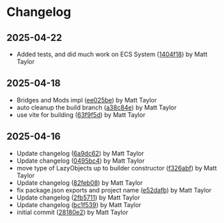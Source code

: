 # Changelog


## 2025-04-22
- Added tests, and did much work on ECS System ([1404f18](https://github.com/mjt-games/game-ecs-2025/commit/1404f182fa441941b51ae58257cd4fb5d290fadf)) by Matt Taylor

## 2025-04-18
- Bridges and Mods impl ([ee025be](https://github.com/mjt-games/game-ecs-2025/commit/ee025be2d2ab8c7bd84a98613123a3a2d5f73291)) by Matt Taylor
- auto cleanup the build branch ([a38c84e](https://github.com/mjt-games/game-ecs-2025/commit/a38c84e91bc008050193a792a97312edce4fcbf6)) by Matt Taylor
- use vite for building ([63f9f5d](https://github.com/mjt-games/game-ecs-2025/commit/63f9f5d7ae32b01f9fea6c321b9fc285ed9083dd)) by Matt Taylor

## 2025-04-16
- Update changelog ([6a9dc62](https://github.com/mjt-games/game-ecs-2025/commit/6a9dc623338d7dc5be522c1e96406b9968f5cfee)) by Matt Taylor
- Update changelog ([0495bc4](https://github.com/mjt-games/game-ecs-2025/commit/0495bc47c88473ad558011bec5af39d7091b29e8)) by Matt Taylor
- move type of LazyObjects up to builder constructor ([f326abf](https://github.com/mjt-games/game-ecs-2025/commit/f326abfb47228d6a2b7757b3db21ad51ad249f62)) by Matt Taylor
- Update changelog ([82feb08](https://github.com/mjt-games/game-ecs-2025/commit/82feb08e50d8d70823a9a2d8bf8e20be569b66f8)) by Matt Taylor
- fix package.json exports and project name ([e52dafb](https://github.com/mjt-games/game-ecs-2025/commit/e52dafb15852a3c59b7d2ffabecb84311da9c993)) by Matt Taylor
- Update changelog ([2fb5711](https://github.com/mjt-games/game-ecs-2025/commit/2fb5711a3884e066af14304f11e7b0715fe0c819)) by Matt Taylor
- Update changelog ([bc1f539](https://github.com/mjt-games/game-ecs-2025/commit/bc1f539e2da0704483a6acb2f75e0a0d1762fdf1)) by Matt Taylor
- initial commit ([28180e2](https://github.com/mjt-games/game-ecs-2025/commit/28180e29d87a99e953e4888516f64d8c7808832d)) by Matt Taylor
